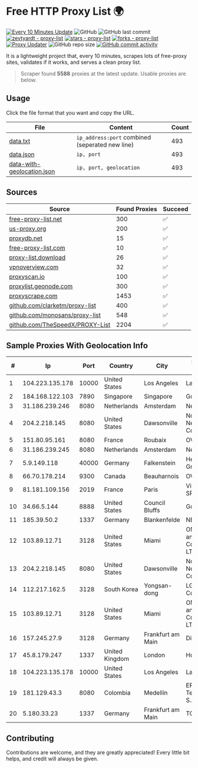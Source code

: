 
# Free HTTP Proxy List 🌍

[![Every 10 Minutes Update](https://github.com/mertguvencli/http-proxy-list/actions/workflows/main.yml/badge.svg?branch=main)](https://github.com/mertguvencli/http-proxy-list/actions/workflows/main.yml)
![GitHub](https://img.shields.io/github/license/mertguvencli/http-proxy-list)
![GitHub last commit](https://img.shields.io/github/last-commit/mertguvencli/http-proxy-list)
[![zevtyardt - proxy-list](https://img.shields.io/static/v1?label=zevtyardt&message=proxy-list&color=blue&logo=github)](https://github.com/zevtyardt/proxy-list "Go to GitHub repo")
[![stars - proxy-list](https://img.shields.io/github/stars/zevtyardt/proxy-list?style=social)](https://github.com/zevtyardt/proxy-list)
[![forks - proxy-list](https://img.shields.io/github/forks/zevtyardt/proxy-list?style=social)](https://github.com/zevtyardt/proxy-list)
[![Proxy Updater](https://github.com/zevtyardt/proxy-list/workflows/Proxy%20Updater/badge.svg)](https://github.com/zevtyardt/proxy-list/actions?query=workflow:"Proxy+Updater")
![GitHub repo size](https://img.shields.io/github/repo-size/zevtyardt/proxy-list)
[![GitHub commit activity](https://img.shields.io/github/commit-activity/m/zevtyardt/proxy-list?logo=commits)](https://github.com/zevtyardt/proxy-list/commits/main)

It is a lightweight project that, every 10 minutes, scrapes lots of free-proxy sites, validates if it works, and serves a clean proxy list.

> Scraper found **5588** proxies at the latest update. Usable proxies are below.

## Usage

Click the file format that you want and copy the URL.

|File|Content|Count|
|----|-------|-----|
|[data.txt](https://raw.githubusercontent.com/mertguvencli/http-proxy-list/main/proxy-list/data.txt)|`ip_address:port` combined (seperated new line)|493|
|[data.json](https://raw.githubusercontent.com/mertguvencli/http-proxy-list/main/proxy-list/data.json)|`ip, port`|493|
|[data-with-geolocation.json](https://raw.githubusercontent.com/mertguvencli/http-proxy-list/main/proxy-list/data-with-geolocation.json)|`ip, port, geolocation`|493|

## Sources

|Source|Found Proxies|Succeed|
|------|-------------|-------|
|[free-proxy-list.net](https://free-proxy-list.net)|300|✅|
|[us-proxy.org](https://www.us-proxy.org)|200|✅|
|[proxydb.net](http://proxydb.net)|15|✅|
|[free-proxy-list.com](https://free-proxy-list.com/?page=&port=&type%5B%5D=http&type%5B%5D=https&up_time=0&search=Search)|10|✅|
|[proxy-list.download](https://www.proxy-list.download/HTTP)|26|✅|
|[vpnoverview.com](https://vpnoverview.com/privacy/anonymous-browsing/free-proxy-servers)|32|✅|
|[proxyscan.io](https://www.proxyscan.io)|100|✅|
|[proxylist.geonode.com](https://proxylist.geonode.com/api/proxy-list?limit=300&page=1&sort_by=lastChecked&sort_type=desc&protocols=http,https)|300|✅|
|[proxyscrape.com](https://api.proxyscrape.com/v2/?request=displayproxies&protocol=http&timeout=10000&country=all&ssl=all&anonymity=all)|1453|✅|
|[github.com/clarketm/proxy-list](https://raw.githubusercontent.com/clarketm/proxy-list/master/proxy-list-raw.txt)|400|✅|
|[github.com/monosans/proxy-list](https://raw.githubusercontent.com/monosans/proxy-list/main/proxies/http.txt)|548|✅|
|[github.com/TheSpeedX/PROXY-List](https://raw.githubusercontent.com/TheSpeedX/PROXY-List/master/http.txt)|2204|✅|


## Sample Proxies With Geolocation Info

|#|Ip|Port|Country|City|Internet Service Provider|
|-|--|----|-------|----|-------------------------|
|1|104.223.135.178|10000|United States|Los Angeles|LayerHost|
|2|184.168.122.103|7890|Singapore|Singapore|GoDaddy.com, LLC|
|3|31.186.239.246|8080|Netherlands|Amsterdam|NetSkope Inc|
|4|204.2.218.145|8080|United States|Dawsonville|North Georgia Network Cooperative, Inc.|
|5|151.80.95.161|8080|France|Roubaix|OVH SAS|
|6|31.186.239.245|8080|Netherlands|Amsterdam|NetSkope Inc|
|7|5.9.149.118|40000|Germany|Falkenstein|Hetzner Online GmbH|
|8|66.70.178.214|9300|Canada|Beauharnois|OVH SAS|
|9|81.181.109.156|2019|France|Paris|Virtono Networks SRL|
|10|34.66.5.144|8888|United States|Council Bluffs|Google LLC|
|11|185.39.50.2|1337|Germany|Blankenfelde|NETZNUTZ|
|12|103.89.12.71|3128|United States|Miami|OMC Computers and Communications LTD|
|13|204.2.218.145|8080|United States|Dawsonville|North Georgia Network Cooperative, Inc.|
|14|112.217.162.5|3128|South Korea|Yongsan-dong|LG DACOM Corporation|
|15|103.89.12.71|3128|United States|Miami|OMC Computers and Communications LTD|
|16|157.245.27.9|3128|Germany|Frankfurt am Main|DigitalOcean, LLC|
|17|45.8.179.247|1337|United Kingdom|London|Hostland LLC|
|18|104.223.135.178|10000|United States|Los Angeles|LayerHost|
|19|181.129.43.3|8080|Colombia|Medellín|EPM Telecomunicaciones S.A. E.S.P.|
|20|5.180.33.23|1337|Germany|Frankfurt am Main|TCK OOO|



## Contributing

Contributions are welcome, and they are greatly appreciated! Every
little bit helps, and credit will always be given.

